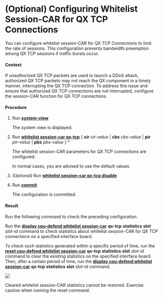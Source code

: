 (Optional) Configuring Whitelist Session-CAR for QX TCP Connections
===================================================================

You can configure whitelist session-CAR for QX TCP Connections to limit the rate of sessions. This configuration prevents bandwidth preemption among QX TCP sessions if traffic bursts occur.

#### Context

If unauthorized QX TCP packets are used to launch a DDoS attack, authorized QX TCP packets may not reach the QX component in a timely manner, interrupting the QX TCP connection. To address this issue and ensure that authorized QX TCP connections are not interrupted, configure the session-CAR function for QX TCP connections.


#### Procedure

1. Run [**system-view**](cmdqueryname=system-view)
   
   
   
   The system view is displayed.
2. Run [**whitelist session-car qx-tcp**](cmdqueryname=whitelist+session-car+qx-tcp) { **cir** *cir-value* | **cbs** *cbs-value* | **pir** *pir-value* | **pbs** *pbs-value* } \*
   
   
   
   The whitelist session-CAR parameters for QX TCP connections are configured.
   
   
   
   In normal cases, you are advised to use the default values.
3. (Optional) Run [**whitelist session-car qx-tcp disable**](cmdqueryname=whitelist+session-car+qx-tcp+disable)
4. Run [**commit**](cmdqueryname=commit)
   
   
   
   The configuration is committed.

#### Result

Run the following command to check the preceding configuration.

Run the [**display cpu-defend whitelist session-car**](cmdqueryname=display+cpu-defend+whitelist+session-car) **qx-tcp** **statistics** **slot** *slot-id* command to check statistics about whitelist session-CAR for QX TCP connections on a specified interface board.

To check such statistics generated within a specific period of time, run the [**reset cpu-defend whitelist session-car**](cmdqueryname=reset+cpu-defend+whitelist+session-car) **qx-tcp** **statistics** **slot** *slot-id* command to clear the existing statistics on the specified interface board. Then, after a certain period of time, run the [**display cpu-defend whitelist session-car**](cmdqueryname=display+cpu-defend+whitelist+session-car) **qx-tcp** **statistics** **slot** *slot-id* command.

![](../../../../public_sys-resources/note_3.0-en-us.png) 

Cleared whitelist session-CAR statistics cannot be restored. Exercise caution when running the reset command.